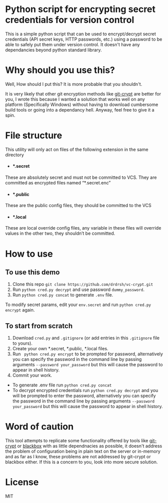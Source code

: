 # Python script for encrypting secret credentials for version control

This is a simple python script that can be used to encrypt/decrypt secret credentials (API secret keys, HTTP passwords, etc.) using a password to be able to safely put them under version control. It doesn't have any dependancies beyond python standard library.

# Why should you use this?
Well, How should I put this? It is more probable that you shouldn't.

It is very likely that other git encryption methods like [git-crypt](https://www.agwa.name/projects/git-crypt/) are better for you, I wrote this because I wanted a solution that works well on any platform (Specifically Windows) without having to download cumbersome build tools or going into a dependancy hell. Anyway, feel free to give it a spin.


# File structure

This utility will only act on files of the following extension in the same directory
- #### *.secret
These are absolutely secret and must not be committed to VCS. They are committed as encrypted files named “*.secret.enc”
- #### *.public
These are the public config files, they should be committed to the VCS
- #### *.local
These are local override config files, any variable in these files will override values in the other two, they shouldn’t be committed.

# How to use

## To use this demo

1. Clone this repo ```git clone https://github.com/drdrsh/vc-crypt.git``` 
2. Run ```python cred.py decrypt``` and use password ```dummy_password```.
3. Run ```python cred.py concat``` to generate ```.env``` file.

To modify secret params, edit your `env.secret` and run ```python cred.py encrypt``` again.

## To start from scratch
1. Download ```cred.py``` and  ```.gitignore``` (or add entries in this ```.gitignore``` file to yours).
3. Create your own *.secret, *.public, *.local files.
4. Run ``` python cred.py encrypt``` to be prompted for password, alternatively you can specify the password in the command line by passing arguments ```--password your_password``` but this will cause the password to appear in shell history.
5. Commit your work.

- To generate .env file run ```python cred.py concat```
- To decrypt  encrypted credentials run ```python cred.py decrypt``` and you will be prompted to enter the password, alternatively you can specify the password in the command line by passing arguments ```--password your_password``` but this will cause the password to appear in shell history.

# Word of caution
This tool attempts to replicate some functionality offered by tools like [git-crypt](https://www.agwa.name/projects/git-crypt/) or [blackbox](https://github.com/StackExchange/blackbox) with as little dependnacies as possible, it doesn't address the problem of configuration being in plain text on the server or in-memory and as far as I know, these problems are not addressed by git-crypt or blackbox either. If this is a concern to you, look into more secure solution.

# License
MIT
